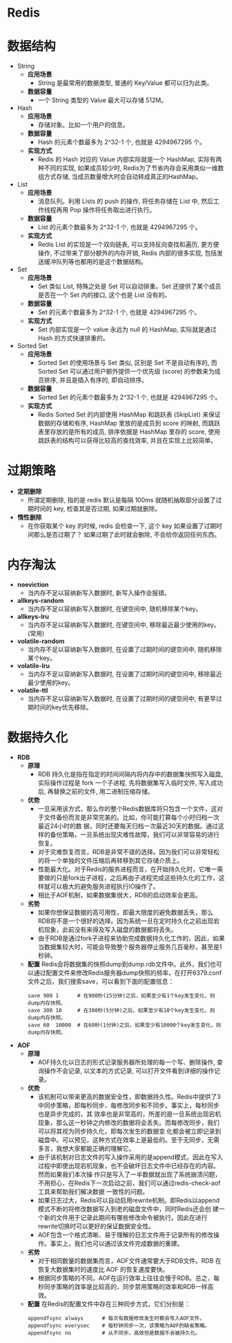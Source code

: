 # Redis

# 数据结构
- String
	- **应用场景**
		- String 是最常用的数据类型, 普通的 Key/Value 都可以归为此类。
	- **数据容量**
		- 一个 String 类型的 Value 最大可以存储 512M。
- Hash
	- **应用场景**
		- 存储对象。比如一个用户的信息。
	- **数据容量**
		- Hash 的元素个数最多为 2^32-1 个, 也就是 4294967295 个。
	- **实现方式**
		- Redis 的 Hash 对应的 Value 内部实际就是一个 HashMap, 实际有两种不同的实现, 如果成员较少时, Redis为了节省内存会采用类似一维数组方式存储, 当成员数量增大时会自动转成真正的HashMap。
- List
	- **应用场景**
		- 消息队列。利用 Lists 的 push 的操作, 将任务存储在 List 中, 然后工作线程再用 Pop 操作将任务取出进行执行。
	- **数据容量**
		- List 的元素个数最多为 2^32-1 个, 也就是 4294967295 个。
	- **实现方式**
		- Redis List 的实现是一个双向链表, 可以支持反向查找和遍历, 更方便操作, 不过带来了部分额外的内存开销, Redis 内部的很多实现, 包括发送缓冲队列等也都用的是这个数据结构。
- Set
	- **应用场景**
		- Set 类似 List, 特殊之处是 Set 可以自动排重。Set 还提供了某个成员是否在一个 Set 内的接口, 这个也是 List 没有的。
	- **数据容量**
		- Set 的元素个数最多为 2^32-1 个, 也就是 4294967295 个。
	- **实现方式**
		- Set 内部实现是一个 value 永远为 null 的 HashMap, 实际就是通过 Hash 的方式快速排重的。
- Sorted Set
	- **应用场景**
		- Sorted Set 的使用场景与 Set 类似, 区别是 Set 不是自动有序的, 而 Sorted Set 可以通过用户额外提供一个优先级 (score) 的参数来为成员排序, 并且是插入有序的, 即自动排序。
	- **数据容量**
		- Sorted Set 的元素个数最多为 2^32-1 个, 也就是 4294967295 个。
	- **实现方式**
		- Redis Sorted Set 的内部使用 HashMap 和跳跃表 (SkipList) 来保证数据的存储和有序, HashMap 里放的是成员到 score 的映射, 而跳跃表里存放的是所有的成员, 排序依据是 HashMap 里存的 score, 使用跳跃表的结构可以获得比较高的查找效率, 并且在实现上比较简单。

# 过期策略
- **定期删除**
	- 所谓定期删除, 指的是 redis 默认是每隔 100ms 就随机抽取部分设置了过期时间的 key, 检查其是否过期, 如果过期就删除。
- **惰性删除**
	- 在你获取某个 key 的时候, redis 会检查一下, 这个 key 如果设置了过期时间那么是否过期了？ 如果过期了此时就会删除, 不会给你返回任何东西。

# 内存淘汰
- **noeviction**
	- 当内存不足以容纳新写入数据时, 新写入操作会报错。
- **allkeys-random**
	- 当内存不足以容纳新写入数据时, 在键空间中, 随机移除某个key。
- **allkeys-lru**
	- 当内存不足以容纳新写入数据时, 在键空间中, 移除最近最少使用的key。(常用)
- **volatile-random**
	- 当内存不足以容纳新写入数据时, 在设置了过期时间的键空间中, 随机移除某个key。
- **volatile-lru**
	- 当内存不足以容纳新写入数据时, 在设置了过期时间的键空间中, 移除最近最少使用的key。
- **volatile-ttl**
	- 当内存不足以容纳新写入数据时, 在设置了过期时间的键空间中, 有更早过期时间的key优先移除。

# 数据持久化
- **RDB**
	- **原理**
		- RDB 持久化是指在指定的时间间隔内将内存中的数据集快照写入磁盘, 实际操作过程是 fork 一个子进程, 先将数据集写入临时文件, 写入成功后, 再替换之前的文件, 用二进制压缩存储。
	- **优势**
		- 一旦采用该方式，那么你的整个Redis数据库将只包含一个文件，这对于文件备份而言是非常完美的。比如，你可能打算每个小时归档一次最近24小时的数 据，同时还要每天归档一次最近30天的数据。通过这样的备份策略，一旦系统出现灾难性故障，我们可以非常容易的进行恢复。
		- 对于灾难恢复而言，RDB是非常不错的选择。因为我们可以非常轻松的将一个单独的文件压缩后再转移到其它存储介质上。
		- 性能最大化。对于Redis的服务进程而言，在开始持久化时，它唯一需要做的只是fork出子进程，之后再由子进程完成这些持久化的工作，这样就可以极大的避免服务进程执行IO操作了。
		- 相比于AOF机制，如果数据集很大，RDB的启动效率会更高。
	- **劣势**
		- 如果你想保证数据的高可用性，即最大限度的避免数据丢失，那么RDB将不是一个很好的选择。因为系统一旦在定时持久化之前出现宕机现象，此前没有来得及写入磁盘的数据都将丢失。
		- 由于RDB是通过fork子进程来协助完成数据持久化工作的，因此，如果当数据集较大时，可能会导致整个服务器停止服务几百毫秒，甚至是1秒钟。
	- **配置**
		Redis会将数据集的快照dump到dump.rdb文件中。此外，我们也可以通过配置文件来修改Redis服务器dump快照的频率，在打开6379.conf文件之后，我们搜索save，可以看到下面的配置信息：
        ```
        save 900 1      # 在900秒(15分钟)之后，如果至少有1个key发生变化，则dump内存快照。
        save 300 10     # 在300秒(5分钟)之后，如果至少有10个key发生变化，则dump内存快照。
        save 60  10000  # 在60秒(1分钟)之后，如果至少有10000个key发生变化，则dump内存快照。
        ```
- **AOF**
	- **原理**
		- AOF持久化以日志的形式记录服务器所处理的每一个写、删除操作, 查询操作不会记录, 以文本的方式记录, 可以打开文件看到详细的操作记录。
	- **优势**
		- 该机制可以带来更高的数据安全性，即数据持久性。Redis中提供了3中同步策略，即每秒同步、每修改同步和不同步。事实上，每秒同步也是异步完成的，其 效率也是非常高的，所差的是一旦系统出现宕机现象，那么这一秒钟之内修改的数据将会丢失。而每修改同步，我们可以将其视为同步持久化，即每次发生的数据变 化都会被立即记录到磁盘中。可以预见，这种方式在效率上是最低的。至于无同步，无需多言，我想大家都能正确的理解它。
		- 由于该机制对日志文件的写入操作采用的是append模式，因此在写入过程中即使出现宕机现象，也不会破坏日志文件中已经存在的内容。然而如果我们本次操 作只是写入了一半数据就出现了系统崩溃问题，不用担心，在Redis下一次启动之前，我们可以通过redis-check-aof工具来帮助我们解决数据 一致性的问题。
		- 如果日志过大，Redis可以自动启用rewrite机制。即Redis以append模式不断的将修改数据写入到老的磁盘文件中，同时Redis还会创 建一个新的文件用于记录此期间有哪些修改命令被执行。因此在进行rewrite切换时可以更好的保证数据安全性。
		- AOF包含一个格式清晰、易于理解的日志文件用于记录所有的修改操作。事实上，我们也可以通过该文件完成数据的重建。
	- **劣势**
		- 对于相同数量的数据集而言，AOF文件通常要大于RDB文件。RDB 在恢复大数据集时的速度比 AOF 的恢复速度要快。
		- 根据同步策略的不同，AOF在运行效率上往往会慢于RDB。总之，每秒同步策略的效率是比较高的，同步禁用策略的效率和RDB一样高效。
	- **配置**
		在Redis的配置文件中存在三种同步方式，它们分别是：
		```
		appendfsync always      # 每次有数据修改发生时都会写入AOF文件。
		appendfsync everysec    # 每秒钟同步一次，该策略为AOF的缺省策略。
		appendfsync no          # 从不同步。高效但是数据不会被持久化。
        ```
